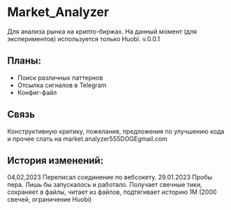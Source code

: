 # Market_Analyzer
Для анализа рынка на крипто-биржах. На данный момент (для экспериментов) используется только Huobi.
v.0.0.1

## Планы:
* Поиск различных паттернов
* Отсылка сигналов в Telegram
* Конфиг-файл

## Связь
Конструктивную критику, пожелания, предложения по улучшению кода и прочее слать на market.analyzer555DOGEgmail.com

## История изменений:

04,02,2023 Переписал соединение по вебсокету.
29.01.2023 Пробы пера. Лишь бы запускалось и работало. Получает свечные тики, сохраняет в файлы, читает из файлов, подтягивает историю 1М (2000 свечей, ограничение Huobi)